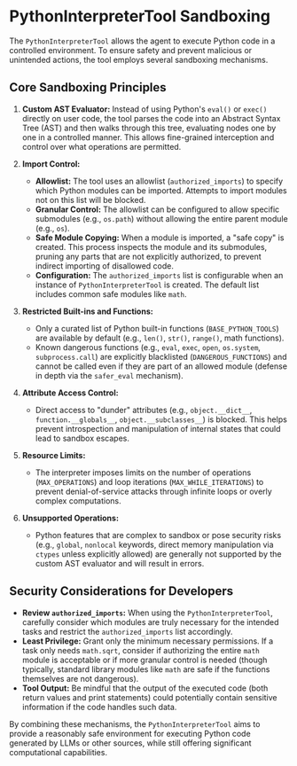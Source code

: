 # PythonInterpreterTool Sandboxing

The `PythonInterpreterTool` allows the agent to execute Python code in a controlled environment. To ensure safety and prevent malicious or unintended actions, the tool employs several sandboxing mechanisms.

## Core Sandboxing Principles

1.  **Custom AST Evaluator:** Instead of using Python's `eval()` or `exec()` directly on user code, the tool parses the code into an Abstract Syntax Tree (AST) and then walks through this tree, evaluating nodes one by one in a controlled manner. This allows fine-grained interception and control over what operations are permitted.

2.  **Import Control:**
    *   **Allowlist:** The tool uses an allowlist (`authorized_imports`) to specify which Python modules can be imported. Attempts to import modules not on this list will be blocked.
    *   **Granular Control:** The allowlist can be configured to allow specific submodules (e.g., `os.path`) without allowing the entire parent module (e.g., `os`).
    *   **Safe Module Copying:** When a module is imported, a "safe copy" is created. This process inspects the module and its submodules, pruning any parts that are not explicitly authorized, to prevent indirect importing of disallowed code.
    *   **Configuration:** The `authorized_imports` list is configurable when an instance of `PythonInterpreterTool` is created. The default list includes common safe modules like `math`.

3.  **Restricted Built-ins and Functions:**
    *   Only a curated list of Python built-in functions (`BASE_PYTHON_TOOLS`) are available by default (e.g., `len()`, `str()`, `range()`, math functions).
    *   Known dangerous functions (e.g., `eval`, `exec`, `open`, `os.system`, `subprocess.call`) are explicitly blacklisted (`DANGEROUS_FUNCTIONS`) and cannot be called even if they are part of an allowed module (defense in depth via the `safer_eval` mechanism).

4.  **Attribute Access Control:**
    *   Direct access to "dunder" attributes (e.g., `object.__dict__`, `function.__globals__`, `object.__subclasses__`) is blocked. This helps prevent introspection and manipulation of internal states that could lead to sandbox escapes.

5.  **Resource Limits:**
    *   The interpreter imposes limits on the number of operations (`MAX_OPERATIONS`) and loop iterations (`MAX_WHILE_ITERATIONS`) to prevent denial-of-service attacks through infinite loops or overly complex computations.

6.  **Unsupported Operations:**
    *   Python features that are complex to sandbox or pose security risks (e.g., `global`, `nonlocal` keywords, direct memory manipulation via `ctypes` unless explicitly allowed) are generally not supported by the custom AST evaluator and will result in errors.

## Security Considerations for Developers

*   **Review `authorized_imports`:** When using the `PythonInterpreterTool`, carefully consider which modules are truly necessary for the intended tasks and restrict the `authorized_imports` list accordingly.
*   **Least Privilege:** Grant only the minimum necessary permissions. If a task only needs `math.sqrt`, consider if authorizing the entire `math` module is acceptable or if more granular control is needed (though typically, standard library modules like `math` are safe if the functions themselves are not dangerous).
*   **Tool Output:** Be mindful that the output of the executed code (both return values and print statements) could potentially contain sensitive information if the code handles such data.

By combining these mechanisms, the `PythonInterpreterTool` aims to provide a reasonably safe environment for executing Python code generated by LLMs or other sources, while still offering significant computational capabilities.

